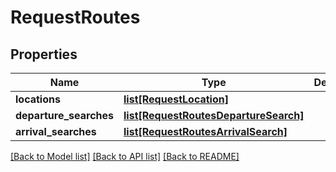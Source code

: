 # RequestRoutes

## Properties
Name | Type | Description | Notes
------------ | ------------- | ------------- | -------------
**locations** | [**list[RequestLocation]**](RequestLocation.md) |  | 
**departure_searches** | [**list[RequestRoutesDepartureSearch]**](RequestRoutesDepartureSearch.md) |  | [optional] 
**arrival_searches** | [**list[RequestRoutesArrivalSearch]**](RequestRoutesArrivalSearch.md) |  | [optional] 

[[Back to Model list]](../README.md#documentation-for-models) [[Back to API list]](../README.md#documentation-for-api-endpoints) [[Back to README]](../README.md)


